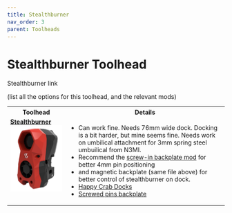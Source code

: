 ```yaml
---
title: Stealthburner
nav_order: 3
parent: Toolheads
---
```

<!-- Use the page layout at TOC.md:  https://github.com/sdylewski/StealthChanger/blob/main/docs/TOC.md -->
# Stealthburner Toolhead

Stealthburner link

(list all the options for this toolhead, and the relevant mods)


<table>
<tr><th>Toolhead</th><th>Details</th></tr>
<tr>
	<td valign=top><strong><a href="Stealthburner.md">Stealthburner<br>
    <img src="media/Toolheads/Stealthburner/Stealthburner.png" width=200></a></strong>
	</td>
	<td valign=top><ul><li>Can work fine. Needs 76mm wide dock. Docking is a bit harder, but mine seems fine. Needs work on umbilical attachment for 3mm spring steel umbuilical from N3MI.</li>
		<li>Recommend the <a href="https://www.printables.com/model/1384948-stealthchanger-stealthburner-backplate-v11-magnet">screw-in backplate mod</a> for better 4mm pin positioning</li>
		<li>and magnetic backplate (same file above) for better control of stealthburner on dock.</li>
		<li><a href="https://www.printables.com/model/994635-stealthchanger-stealthburner-minimal-docks-aka-hap">Happy Crab Docks</a></li>
		<li><a href="https://www.printables.com/model/1358108-stealtchanger-stealthburner-backplate-with-screwed/comments">Screwed pins backplate</a></li>
		</ul></td></tr>

  </table>


